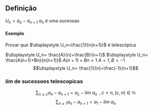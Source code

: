 

## Definição


$U_n=a_n-a_{n+1}$  $a_n$ é uma sucessao

#### Exemplo
Provar que  $\displaystyle U_n=\frac{1}{n(n+1)}$ é telescópica

$\displaystyle U_n= \frac{A}{n}+\frac{B}{n+1}$
$\displaystyle U_n= \frac{A(n+1)+Bn}{n(n+1)}$
$A(n+1)+Bn = 1$
$A = 1, B = -1$
$$\displaystyle U_n= \frac{1}{n}+\frac{-1}{n+1}$$
### $lim$ de sucessoes telescopicas 
$$\displaystyle \sum_{n\geq c}a_n-a_{n+1}=a_c-lim~a_n~~,c < n, (c,n) \in \mathbb N$$
$$\displaystyle \sum_{n\geq1}a_n-a_{n+1}=a_1-lim~a_n$$
